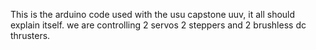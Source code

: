 This is the arduino code used with the usu capstone uuv, it all should explain itself. we are controlling 2 servos 2 steppers and 2 brushless dc thrusters.

